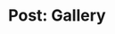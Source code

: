 ---
title: "Post: Gallery"
categories:
  - Post Formats
tags:
  - gallery
  - Post Formats
  - tiled
gallery:
  - url: /assets/images/unsplash-gallery-image-1.jpg
    image_path: https://static.coupangcdn.com/image/travel_reactor/travelSeller/hotel/A00117436/908f191e-bc9b-4a20-b9cc-05ac852bde08.png
    alt: "placeholder image 1"
    title: "Image 1 title caption"
  - url: /assets/images/unsplash-gallery-image-2.jpg
    image_path: https://static.coupangcdn.com/image/travel_reactor/travelSeller/hotel/A00079695/30aa1472-255e-4324-88fb-2e89687bb6d2.jpg
    alt: "placeholder image 2"
    title: "Image 2 title caption"
  - url: /assets/images/unsplash-gallery-image-3.jpg
    image_path: https://static.coupangcdn.com/image/travel_reactor/travelSeller/common/A00101455/bf20aaf3-1c71-4b1a-9249-782b459b168f.jpg
    alt: "placeholder image 3"
    title: "Image 3 title caption"
  - url: /assets/images/unsplash-gallery-image-1.jpg
    image_path: https://static.coupangcdn.com/image/travel_reactor/travelSeller/common/A00101455/7fc64d41-49b8-432c-90c6-39ab0242a7e6.jpg
    alt: "placeholder image 4"
    title: "Image 4 title caption"
  - url: /assets/images/unsplash-gallery-image-2.jpg
    image_path: https://static.coupangcdn.com/image/product/image/vendoritem/2019/03/20/100000011432/33d1e620-5eef-48b8-849f-5e810b431a08.jpg
    alt: "placeholder image 5"
    title: "Image 5 title caption"
  - url: /assets/images/unsplash-gallery-image-3.jpg
    image_path: https://static.coupangcdn.com/image/travel_reactor/product/content/vendorItemPackage/2018/11/08/3013830423/ff577165-19af-47b0-b068-35063f311b20.jpg
    alt: "placeholder image 6"
    title: "Image 6 title caption"
  - url: /assets/images/unsplash-gallery-image-1.jpg
    image_path: https://static.coupangcdn.com/image/travel_reactor/travelSeller/common/A00164862/bf2c0e2d-b224-4f64-be89-dd837d405d15.jpg
    alt: "placeholder image 7"
    title: "Image 7 title caption"
  - url: /assets/images/unsplash-gallery-image-2.jpg
    image_path: https://static.coupangcdn.com/image/travel_reactor/product/content/vendorItemPackage/2018/12/04/3013831870/952d0a28-c0ad-4108-ab01-a9830d1ab032.jpg
    alt: "placeholder image 8"
    title: "Image 8 title caption"
  - url: /assets/images/unsplash-gallery-image-3.jpg
    image_path: https://static.coupangcdn.com/image/travel_reactor/travelSeller/common/A00186422/3d81faf0-a68c-4025-abfe-f216ccc7b9d9.jpg
    alt: "placeholder image 9"
    title: "Image 9 title caption"
  - url: /assets/images/unsplash-gallery-image-1.jpg
    image_path: https://static.coupangcdn.com/image/travel_reactor/travelSeller/common/A00186667/e2a96ea3-a4a7-4e7f-bec7-1bc8fb0f637c.jpg
    alt: "placeholder image 10"
    title: "Image 10 title caption"
  - url: /assets/images/unsplash-gallery-image-2.jpg
    image_path: https://static.coupangcdn.com/image/travel_reactor/product/content/vendorItemPackage/2018/12/13/3013822236/8198bce1-0061-4472-8c07-cf962ffe13b3.JPG
    alt: "placeholder image 11"
    title: "Image 11 title caption"
  - url: /assets/images/unsplash-gallery-image-3.jpg
    image_path: /assets/images/unsplash-gallery-image-3-th.jpg
    alt: "placeholder image 12"
    title: "Image 12 title caption"
---